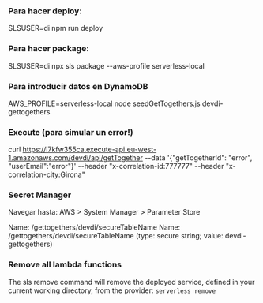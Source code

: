 ### Para hacer deploy:
SLSUSER=di npm run deploy

### Para hacer package:
SLSUSER=di npx sls package --aws-profile serverless-local

### Para introducir datos en DynamoDB
AWS_PROFILE=serverless-local node seedGetTogethers.js devdi-gettogethers

### Execute (para simular un error!)
curl https://i7kfw355ca.execute-api.eu-west-1.amazonaws.com/devdi/api/getTogether --data '{"getTogetherId": "error", "userEmail":"error"}' --header "x-correlation-id:777777" --header "x-correlation-city:Girona"

### Secret Manager
Navegar hasta: AWS > System Manager > Parameter Store

Name: /gettogethers/devdi/secureTableName
Name: /gettogethers/devdi/secureTableName (type: secure string; value: devdi-gettogethers)

### Remove all lambda functions
The sls remove command will remove the deployed service, defined in your current working directory, from the provider: `serverless remove`
